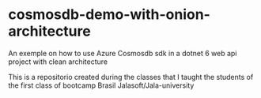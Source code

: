 # cosmosdb-demo-with-onion-architecture
An exemple on how to use Azure Cosmosdb sdk in a dotnet 6 web api project with clean architecture

This is a repositorio created during the classes that I taught the students of the first class of bootcamp Brasil Jalasoft/Jala-university
